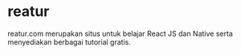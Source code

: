 # reatur
reatur.com merupakan situs untuk belajar React JS dan Native serta menyediakan berbagai tutorial gratis.
